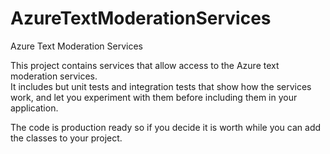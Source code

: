# AzureTextModerationServices
Azure Text Moderation Services

This project contains services that allow access to the Azure text moderation services.  
It includes but unit tests and integration tests that show how the services work, and let you
experiment with them before including them in your application.

The code is production ready so if you decide it is worth while you can add the classes
to your project.



